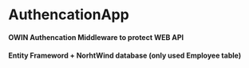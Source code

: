 # AuthencationApp

#### OWIN Authencation Middleware to protect WEB API
#### Entity Frameword + NorhtWind database (only used Employee table)
